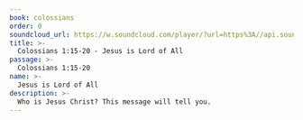 ```yaml
---
book: colossians
order: 0
soundcloud_url: https://w.soundcloud.com/player/?url=https%3A//api.soundcloud.com/tracks/
title: >-
  Colossians 1:15-20 - Jesus is Lord of All
passage: >-
  Colossians 1:15-20
name: >-
  Jesus is Lord of All
description: >-
  Who is Jesus Christ? This message will tell you.
---
```


